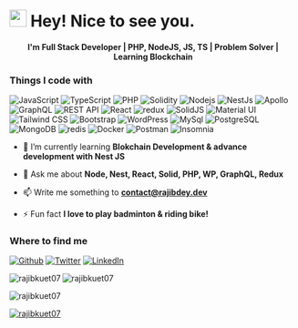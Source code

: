 <h1><img src="https://emojis.slackmojis.com/emojis/images/1531849430/4246/blob-sunglasses.gif?1531849430" width="30"/> Hey! Nice to see you.</h1>
<h4 align="center">I'm Full Stack Developer | PHP, NodeJS, JS, TS | Problem Solver | Learning Blockchain</h4>

<h3>Things I code with</h3>
<p>
  <img alt="JavaScript" src="https://img.shields.io/badge/-JavaScript-cccc00?style=flat-square&logo=javascript&logoColor=black" />
  <img alt="TypeScript" src="https://img.shields.io/badge/-TypeScript-007ACC?style=flat-square&logo=typescript&logoColor=white" />
  <img alt="PHP" src="https://img.shields.io/badge/-PHP-A1A3C3?style=flat-square&logo=php&logoColor=white" />
  <img alt="Solidity" src="https://img.shields.io/badge/-Solidity-363636?style=flat-square&logo=solidity&logoColor=white" />
  <img alt="Nodejs" src="https://img.shields.io/badge/-Nodejs-43853d?style=flat-square&logo=Node.js&logoColor=white" />
  <img alt="NestJs" src="https://img.shields.io/badge/-NestJs-ea2845?style=flat-square&logo=nestjs&logoColor=white" />
  <img alt="Apollo" src="https://img.shields.io/badge/-Apollo%20GraphQL-311C87?style=flat-square&logo=apollo-graphql&logoColor=white" />
  <img alt="GraphQL" src="https://img.shields.io/badge/-GraphQL-E10098?style=flat-square&logo=graphql&logoColor=white" />
  <img alt="REST API" src="https://img.shields.io/badge/-REST%20API-0091CF?style=flat-square&logo=restful&logoColor=white" />
  <img alt="React" src="https://img.shields.io/badge/-React-45b8d8?style=flat-square&logo=react&logoColor=white" />
  <img alt="redux" src="https://img.shields.io/badge/-Redux-764ABC?style=flat-square&logo=redux&logoColor=white" />
  <img alt="SolidJS" src="https://img.shields.io/badge/-SolidJS-305794?style=flat-square&logo=solid&logoColor=white" />
  <img alt="Material UI" src="https://img.shields.io/badge/-Material%20UI-0FAAF7?style=flat-square&logo=mui&logoColor=white" />
  <img alt="Tailwind CSS" src="https://img.shields.io/badge/-Tailwind%20CSS-38B2AC?style=flat-square&logo=tailwindcss&logoColor=white" />
  <img alt="Bootstrap" src="https://img.shields.io/badge/-Bootstrap-563D7C?style=flat-square&logo=bootstrap&logoColor=white" />
  <img alt="WordPress" src="https://img.shields.io/badge/-WordPress-016E9E?style=flat-square&logo=wordpress&logoColor=white" />
  <img alt="MySql" src="https://img.shields.io/badge/-MySql-46789E?style=flat-square&logo=mysql&logoColor=white" />
  <img alt="PostgreSQL" src="https://img.shields.io/badge/-PostgreSql-31648C?style=flat-square&logo=postgresql&logoColor=white" />
  <img alt="MongoDB" src="https://img.shields.io/badge/-MongoDB-13aa52?style=flat-square&logo=mongodb&logoColor=white" />
  <img alt="redis" src="https://img.shields.io/badge/-Redis-D5362B?style=flat-square&logo=redis&logoColor=white" />
  <img alt="Docker" src="https://img.shields.io/badge/-Docker-46a2f1?style=flat-square&logo=docker&logoColor=white" />
  <img alt="Postman" src="https://img.shields.io/badge/-Postman-E76A3D?style=flat-square&logo=postman&logoColor=white" />
  <img alt="Insomnia" src="https://img.shields.io/badge/-Insomnia-5849BE?style=flat-square&logo=insomnia&logoColor=white" />
</p>

- 🌱 I’m currently learning **Blokchain Development & advance development with Nest JS**

- 💬 Ask me about **Node, Nest, React, Solid, PHP, WP, GraphQL, Redux**

- 📫 Write me something to **contact@rajibdey.dev**

- ⚡ Fun fact **I love to play badminton & riding bike!**

<h3>Where to find me</h3>
<p><a href="https://github.com/rajibkuet07" target="_blank"><img alt="Github" src="https://img.shields.io/badge/GitHub-%2312100E.svg?&style=for-the-badge&logo=Github&logoColor=white" /></a> <a href="https://twitter.com/rajibkuet07" target="_blank"><img alt="Twitter" src="https://img.shields.io/badge/twitter-%231DA1F2.svg?&style=for-the-badge&logo=twitter&logoColor=white" /></a> <a href="https://linkedin.com/in/rajibkuet07" target="_blank"><img alt="LinkedIn" src="https://img.shields.io/badge/linkedin-%230077B5.svg?&style=for-the-badge&logo=linkedin&logoColor=white" /></a>
</p>

<p><img align="left" src="https://github-readme-stats.vercel.app/api/top-langs?username=rajibkuet07&show_icons=true&locale=en&layout=compact" alt="rajibkuet07" /></p>

<p><img align="center" src="https://github-readme-stats.vercel.app/api?username=rajibkuet07&show_icons=true&locale=en" alt="rajibkuet07" /></p>

<p><img align="center" src="https://github-readme-streak-stats.herokuapp.com/?user=rajibkuet07&" alt="rajibkuet07" /></p>

<p><a href="https://github.com/ryo-ma/github-profile-trophy"><img src="https://github-profile-trophy.vercel.app/?username=rajibkuet07" alt="rajibkuet07" /></a> </p>
